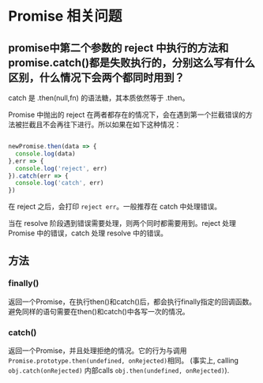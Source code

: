# Promise 相关问题

## promise中第二个参数的 reject 中执行的方法和 promise.catch()都是失败执行的，分别这么写有什么区别，什么情况下会两个都同时用到？

catch 是 .then(null,fn) 的语法糖，其本质依然等于 .then。

Promise 中抛出的 reject 在两者都存在的情况下，会在遇到第一个拦截错误的方法被拦截且不会再往下进行。所以如果在如下这种情况：

```javascript

newPromise.then(data => {
  console.log(data)
},err => {
  console.log('reject', err)
}).catch(err => {
  console.log('catch', err)
})
```

在 reject 之后，会打印 `reject err`。一般推荐在 catch 中处理错误。

当在 resolve 阶段遇到错误需要处理，则两个同时都需要用到。reject 处理 Promise 中的错误，catch 处理 resolve 中的错误。


## 方法

### finally()

返回一个Promise，在执行then()和catch()后，都会执行finally指定的回调函数。避免同样的语句需要在then()和catch()中各写一次的情况。

### catch() 

返回一个Promise，并且处理拒绝的情况。它的行为与调用`Promise.prototype.then(undefined, onRejected)`相同。 (事实上, calling `obj.catch(onRejected)` 内部calls `obj.then(undefined, onRejected)`).

